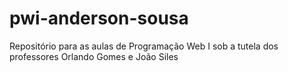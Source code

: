 # pwi-anderson-sousa
Repositório para as aulas de Programação Web I sob a tutela dos professores Orlando Gomes e João Siles
